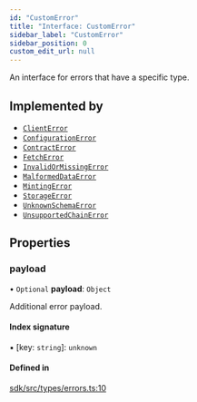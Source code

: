 ```yaml
---
id: "CustomError"
title: "Interface: CustomError"
sidebar_label: "CustomError"
sidebar_position: 0
custom_edit_url: null
---
```


An interface for errors that have a specific type.

## Implemented by

- [`ClientError`](../classes/ClientError.md)
- [`ConfigurationError`](../classes/ConfigurationError.md)
- [`ContractError`](../classes/ContractError.md)
- [`FetchError`](../classes/FetchError.md)
- [`InvalidOrMissingError`](../classes/InvalidOrMissingError.md)
- [`MalformedDataError`](../classes/MalformedDataError.md)
- [`MintingError`](../classes/MintingError.md)
- [`StorageError`](../classes/StorageError.md)
- [`UnknownSchemaError`](../classes/UnknownSchemaError.md)
- [`UnsupportedChainError`](../classes/UnsupportedChainError.md)

## Properties

### payload

• `Optional` **payload**: `Object`

Additional error payload.

#### Index signature

▪ [key: `string`]: `unknown`

#### Defined in

[sdk/src/types/errors.ts:10](https://github.com/hypercerts-org/hypercerts/blob/ffe5811/sdk/src/types/errors.ts#L10)
